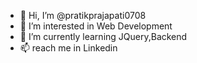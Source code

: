 - 👋 Hi, I’m @pratikprajapati0708
- 👀 I’m interested in Web Development
- 🌱 I’m currently learning JQuery,Backend
- 📫 reach me in Linkedin

<!---
pratikprajapati0708/pratikprajapati0708 is a ✨ special ✨ repository because its `README.md` (this file) appears on your GitHub profile.
You can click the Preview link to take a look at your changes.
--->
